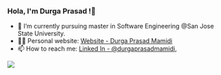 ### Hola, I'm Durga Prasad !👋



- 🔭 I’m currently pursuing master in Software Engineering @San Jose State University.
- 👨‍💻 Personal website: [Website - Durga Prasad Mamidi](https://durgaprasadmamidi.github.io/Website/index.html)
- 📫 How to reach me: [Linked In - @durgaprasadmamidi](https://www.linkedin.com/in/durgaprasadmamidi), 
   

<img src="https://github-readme-stats.vercel.app/api?username=durgaprasadmamidi&&show_icons=true&title_color=ffffff&icon_color=bb2acf&text_color=daf7dc&bg_color=151515">
<!--
- 😄 Pronouns: ...
- ⚡ Fun fact: ...
- 👯 I’m looking to collaborate on ...
- 🤔 I’m looking for help with 
-->
